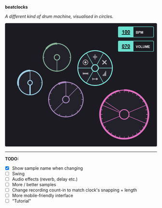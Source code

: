 **beatclocks**

*A different kind of drum machine, visualised in circles.*

![Preview image](./preview.png)

***

**TODO:**
- [x] Show sample name when changing
- [ ] Swing
- [ ] Audio effects (reverb, delay etc.)
- [ ] More / better samples
- [ ] Change recording count-in to match clock's snapping + length
- [ ] More mobile-friendly interface
- [ ] "Tutorial"
